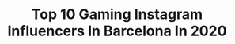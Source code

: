---
title: Top 10 Gaming Instagram Influencers In Barcelona In 2020
description: >-
  Find top gaming Instagram influencers in Barcelona in 2020. Most popular hashtags: #gaming #picoftheday #playstation #girl.
platform: Instagram
profiles:
  - username: "pilotalba"
    fullname: >-
      Alba
    location: "Spain"
    followers: 34737
    engagement: 208
    commentsToLikes: 0.049687
    id: ck0twclqmewa20i19f0iv9v8j
    verified: false
    hashtags: "#pilotos, #gamingcommunity, #blondegamer, #freedom"
  - username: "senseidani"
    fullname: >-
      Dani Bermudez 🎨
    location: "Spain"
    followers: 7240
    engagement: 528
    commentsToLikes: 0.020736
    id: ck6uikym3fmpu0j71p0ykbk44
    verified: false
    hashtags: "#thriller, #twitch, #emoji, #cloud"
  - username: "marcnietoo"
    fullname: >-
      MarcNieto Brand
    location: "Spain"
    followers: 19638
    engagement: 755
    commentsToLikes: 0.182401
    id: ck5znwnoipacl0i147jzhi5ci
    verified: false
    hashtags: "#pensador, #titoandroimers, #spain, #tbt"
  - username: "majesenmoto"
    fullname: >-
      Majes en Moto
    location: "Spain"
    followers: 173443
    engagement: 1721
    commentsToLikes: 0.010859
    id: ck5zpuk18tdia0i14ms075s0o
    verified: false
    hashtags: "#paraguas, #afrodisiaco, #ftr1200, #fashion"
  - username: "tim.m4rsh"
    fullname: >-
      Tim Marsh
    location: "Spain"
    followers: 8474
    engagement: 518
    commentsToLikes: 0.082629
    id: ck0uemaq6lpqi0i19775eh80q
    verified: false
    hashtags: "#nature, #support, #videogames, #wings"
  - username: "asdfmariely"
    fullname: >-
      Mariely | Belleza Y Arte 🖤
    location: "Spain"
    followers: 10918
    engagement: 369
    commentsToLikes: 0.038117
    id: ck6to8rsvcqpp0j71tgqm8y7e
    verified: false
    hashtags: "#sleepy, #naturallycurly, #christmas, #middleearth"
  - username: "kironyt"
    fullname: >-
      KIRON
    location: "Spain"
    followers: 87017
    engagement: 310
    commentsToLikes: 0.026159
    id: ck5ztv26j16d70i14sabo1m0r
    verified: false
    hashtags: "#mascotas, #safehands, #tarta, #ouzoud"
  - username: "charlynighter"
    fullname: >-
      Charly
    location: "Spain"
    followers: 32966
    engagement: 420
    commentsToLikes: 0.096955
    id: ck5hctw8njy6w0i11b7vu8u9g
    verified: false
    hashtags: "#reflexion, #silencio, #swag, #youtubegamer"
  - username: "el_kilombo"
    fullname: >-
      El Kilombo: Memes & Videos
    location: "Spain"
    followers: 3702697
    engagement: 174
    commentsToLikes: 0.023884
    id: ck13cww7b2k870i19htcr5ptb
    verified: false
    hashtags: "#kilombonews"
  - username: "redbullesp"
    fullname: >-
      Red Bull España
    location: "Spain"
    followers: 194873
    engagement: 270
    commentsToLikes: 0.007687
    id: ck0tvbunhaqv50i19tqzstbbn
    verified: true
    hashtags: "#paisvasco, #wheelie, #podcast, #playa"
---
